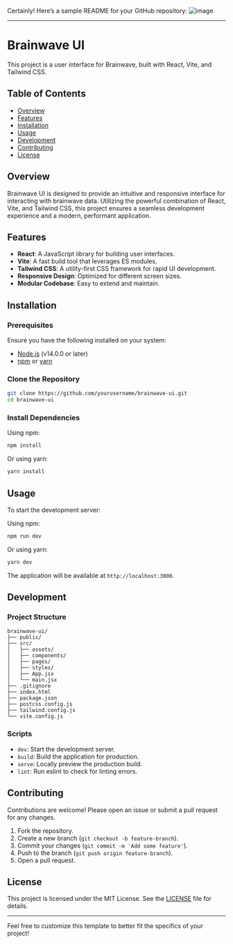 Certainly! Here’s a sample README for your GitHub repository:
![image](https://github.com/user-attachments/assets/e5f7c3a5-5cb1-4791-8cc3-3f64e4a585e0)

---

# Brainwave UI

This project is a user interface for Brainwave, built with React, Vite, and Tailwind CSS.

## Table of Contents

- [Overview](#overview)
- [Features](#features)
- [Installation](#installation)
- [Usage](#usage)
- [Development](#development)
- [Contributing](#contributing)
- [License](#license)

## Overview

Brainwave UI is designed to provide an intuitive and responsive interface for interacting with brainwave data. Utilizing the powerful combination of React, Vite, and Tailwind CSS, this project ensures a seamless development experience and a modern, performant application.

## Features

- **React**: A JavaScript library for building user interfaces.
- **Vite**: A fast build tool that leverages ES modules.
- **Tailwind CSS**: A utility-first CSS framework for rapid UI development.
- **Responsive Design**: Optimized for different screen sizes.
- **Modular Codebase**: Easy to extend and maintain.

## Installation

### Prerequisites

Ensure you have the following installed on your system:

- [Node.js](https://nodejs.org/) (v14.0.0 or later)
- [npm](https://www.npmjs.com/) or [yarn](https://yarnpkg.com/)

### Clone the Repository

```bash
git clone https://github.com/yourusername/brainwave-ui.git
cd brainwave-ui
```

### Install Dependencies

Using npm:

```bash
npm install
```

Or using yarn:

```bash
yarn install
```

## Usage

To start the development server:

Using npm:

```bash
npm run dev
```

Or using yarn:

```bash
yarn dev
```

The application will be available at `http://localhost:3000`.

## Development

### Project Structure

```
brainwave-ui/
├── public/
├── src/
│   ├── assets/
│   ├── components/
│   ├── pages/
│   ├── styles/
│   ├── App.jsx
│   └── main.jsx
├── .gitignore
├── index.html
├── package.json
├── postcss.config.js
├── tailwind.config.js
└── vite.config.js
```

### Scripts

- `dev`: Start the development server.
- `build`: Build the application for production.
- `serve`: Locally preview the production build.
- `lint`: Run eslint to check for linting errors.

## Contributing

Contributions are welcome! Please open an issue or submit a pull request for any changes.

1. Fork the repository.
2. Create a new branch (`git checkout -b feature-branch`).
3. Commit your changes (`git commit -m 'Add some feature'`).
4. Push to the branch (`git push origin feature-branch`).
5. Open a pull request.

## License

This project is licensed under the MIT License. See the [LICENSE](LICENSE) file for details.

---

Feel free to customize this template to better fit the specifics of your project!
